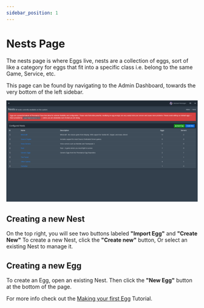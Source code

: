 ```yaml
---
sidebar_position: 1
---
```


# Nests Page
The nests page is where Eggs live, nests are a collection of eggs, sort of like a category for eggs that fit into a specific class i.e. belong to the same Game, Service, etc.

This page can be found by navigating to the Admin Dashboard, towards the very bottom of the left sidebar.

![Nests Screen](img/Nests.png)

## Creating a new Nest
On the top right, you will see two buttons labeled **"Import Egg"** and **"Create New"**
To create a new Nest, click the **"Create new"** button, Or select an existing Nest to manage it.


## Creating a new Egg
To create an Egg, open an existing Nest.
Then click the **"New Egg"** button at the bottom of the page.

For more info check out the [Making your first Egg](../tutorials/first-egg.md) Tutorial.

